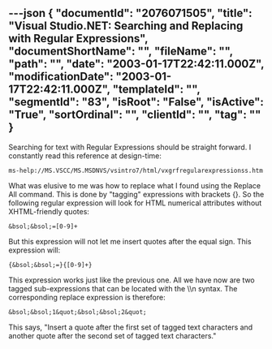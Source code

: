 ---json
{
  "documentId": "2076071505",
  "title": "Visual Studio.NET: Searching and Replacing with Regular Expressions",
  "documentShortName": "",
  "fileName": "",
  "path": "",
  "date": "2003-01-17T22:42:11.000Z",
  "modificationDate": "2003-01-17T22:42:11.000Z",
  "templateId": "",
  "segmentId": "83",
  "isRoot": "False",
  "isActive": "True",
  "sortOrdinal": "",
  "clientId": "",
  "tag": ""
}
---

Searching for text with Regular Expressions should be straight forward. I constantly read this reference at design-time:

    ms-help://MS.VSCC/MS.MSDNVS/vsintro7/html/vxgrfregularexpressionss.htm

What was elusive to me was how to replace what I found using the Replace All command. This is done by &quot;tagging&quot; expressions with brackets {}. So the following regular expression will look for HTML numerical attributes without XHTML-friendly quotes:

    &bsol;&bsol;=[0-9]+

But this expression will not let me insert quotes after the equal sign. This expression will:

    {&bsol;&bsol;=}{[0-9]+}

This expression works just like the previous one. All we have now are two tagged sub-expressions that can be located with the &bsol;&bsol;n syntax. The corresponding replace expression is therefore:

    &bsol;&bsol;1&quot;&bsol;&bsol;2&quot;

This says, &quot;Insert a quote after the first set of tagged text characters and another quote after the second set of tagged text characters.&quot;
